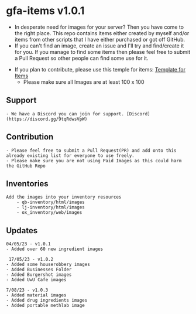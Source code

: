 # gfa-items v1.0.1

+ In desperate need for images for your server? Then you have come to the right place. This repo contains items either created by myself and/or items from other scripts that I have either purchased or got off GitHub.
+ If you can't find an image, create an issue and I'll try and find/create it for you. If you manage to find some items then please feel free to submit a Pull Request so other people can find some use for it.

- If you plan to contribute, please use this temple for items: [Template for Items](https://codepen.io/lilphantom25/pen/RwQEvWL?editors=1000)
    + Please make sure all Images are at least 100 x 100

## Support
    - We have a Discord you can join for support. [Discord](https://discord.gg/9tqRdwsVpW)

## Contribution
    - Please feel free to submit a Pull Request(PR) and add onto this already existing list for everyone to use freely.
    - Please make sure you are not using Paid Images as this could harm the GitHub Repo

## Inventories
    Add the images into your inventory resources
        - qb-inventory/html/images
        - lj-inventory/html/images
        - ox_inventory/web/images

## Updates
    04/05/23 - v1.0.1
    - Added over 60 new ingredient images

     17/05/23 - v1.0.2
    - Added some houserobbery images
    - Added Businesses Folder
    - Added Burgershot images
    - Added UwU Cafe images

    7/08/23 - v1.0.3
    - Added material images
    - Added drug ingredients images
    - Added portable methlab image
